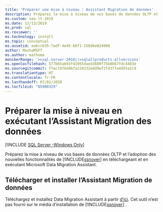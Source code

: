 ```yaml
---
title: 'Préparer une mise à niveau : Assistant Migration de données'
description: Préparez la mise à niveau de vos bases de données OLTP et l’adoption des nouvelles fonctionnalités de SQL Server en téléchargeant et en exécutant Microsoft Data Migration Assistant.
ms.custom: seo-lt-2019
ms.date: 12/13/2019
ms.prod: sql
ms.reviewer: ''
ms.technology: install
ms.topic: conceptual
ms.assetid: eabcc635-7adf-4e45-b6f1-158d6e024908
author: MashaMSFT
ms.author: mathoma
monikerRange: '>=sql-server-2016||=sqlallproducts-allversions'
ms.openlocfilehash: 577b65a693fd1955daed3600f75b8b67fdc4483e
ms.sourcegitcommit: f7ac1976d4bfa224332edd9ef2f4377a4d55a2c9
ms.translationtype: HT
ms.contentlocale: fr-FR
ms.lasthandoff: 07/02/2020
ms.locfileid: "85900329"
---
```

# <a name="prepare-for-upgrade-by-running-data-migration-assistant"></a>Préparer la mise à niveau en exécutant l’Assistant Migration des données

[!INCLUDE [SQL Server -Windows Only](../../includes/applies-to-version/sql-windows-only.md)]
  
Préparez la mise à niveau de vos bases de données OLTP et l’adoption des nouvelles fonctionnalités de [!INCLUDE[ssnover](../../includes/ssnoversion-md.md)] en téléchargeant et en exécutant Microsoft Data Migration Assistant.  
  
## <a name="download-and-install-data-migration-assistant"></a>Télécharger et installer l’Assistant Migration de données  
Téléchargez et installez Data Migration Assistant à partir [d’ici](https://go.microsoft.com/fwlink/?LinkID=613421). Cet outil n’est pas fourni sur le média d’installation de [!INCLUDE[ssnover](../../includes/ssnoversion-md.md)] .  

  
